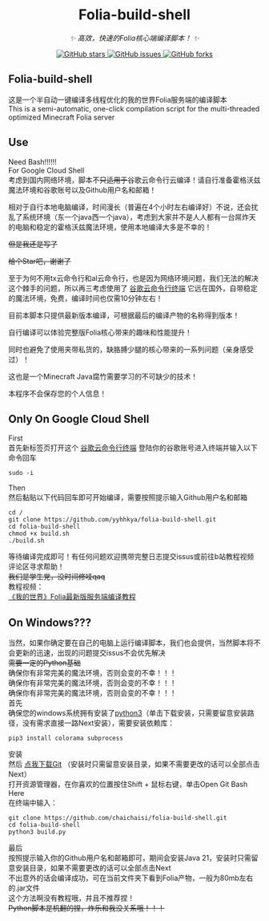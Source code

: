 
<div align="center">

# Folia-build-shell
_✨ 高效，快速的Folia核心端编译脚本！ ✨_


<a href="https://github.com/chaichaisi/folia-build-shell/stargazers">
    <img alt="GitHub stars" src="https://img.shields.io/github/stars/chaichaisi/folia-build-shell?color=%09%2300BFFF&style=flat-square">
</a>
<a href="https://github.com/chaichaisi/folia-build-shell/issues">
    <img alt="GitHub issues" src="https://img.shields.io/github/issues/chaichaisi/folia-build-shell?color=Emerald%20green&style=flat-square">
</a>
<a href="https://github.com/chaichaisi/folia-build-shell/network">
    <img alt="GitHub forks" src="https://img.shields.io/github/forks/chaichaisi/folia-build-shell?color=%2300BFFF&style=flat-square">
</a>

</div>

## Folia-build-shell  
这是一个半自动一键编译多线程优化的我的世界Folia服务端的编译脚本  
This is a semi-automatic, one-click compilation script for the multi-threaded optimized Minecraft Folia server  
## Use  
Need Bash!!!!!!  
For Google Cloud Shell  
考虑到国内网络环境，脚本不~~只适用于~~谷歌云命令行云编译！请自行准备霍格沃兹魔法环境和谷歌账号以及Github用户名和邮箱！  

相对于自行本地电脑编译，时间漫长（普遍在4个小时左右编译好）不说，还会扰乱了系统环境（东一个java西一个java），考虑到大家并不是人人都有一台屌炸天的电脑和稳定的霍格沃兹魔法环境，使用本地编译大多是不幸的！  

~~但是我还是写了~~  

~~给个Star吧，谢谢了~~  

至于为何不用tx云命令行和al云命令行，也是因为网络环境问题，我们无法的解决这个棘手的问题，所以再三考虑使用了 [谷歌云命令行终端](https://shell.cloud.google.com/?hl=zh_CN&fromcloudshell=true&show=terminal) 它远在国外，自带稳定的魔法环境，免费，编译时间也仅需10分钟左右！  

目前本脚本只提供最新版本编译，可根据最后的编译产物的名称得到版本！  

自行编译可以体验完整版Folia核心带来的趣味和性能提升！  

同时也避免了使用夹带私货的，缺胳膊少腿的核心带来的一系列问题（亲身感受过）！  

这也是一个Minecraft Java腐竹需要学习的不可缺少的技术！  

本程序不会保存您的个人信息！  

## Only On Google Cloud Shell  
First  
首先新标签页打开这个 [谷歌云命令行终端](https://shell.cloud.google.com/?hl=zh_CN&fromcloudshell=true&show=terminal) 登陆你的谷歌账号进入终端并输入以下命令回车  
```
sudo -i
```
Then  
然后黏贴以下代码回车即可开始编译，需要按照提示输入Github用户名和邮箱  
```
cd /
git clone https://github.com/yyhhkya/folia-build-shell.git
cd folia-build-shell
chmod +x build.sh
./build.sh
```
等待编译完成即可！有任何问题欢迎携带完整日志提交issus或前往b站教程视频评论区寻求帮助！  
~~我们是学生党，没时间修哇qaq~~  
教程视频：  
[《我的世界》Folia最新版服务端编译教程](https://www.bilibili.com/video/BV1b4sgeaEtx/?share_source=copy_web&vd_source=3f9242217329b941ef581c85067e158f)  

## On Windows???
当然，如果你确定要在自己的电脑上运行编译脚本，我们也会提供，当然脚本将不会更新的迅速，出现的问题提交issus不会优先解决  
~~需要一定的Python基础~~  
确保你有非常完美的魔法环境，否则会变的不幸！！！  
确保你有非常完美的魔法环境，否则会变的不幸！！！  
确保你有非常完美的魔法环境，否则会变的不幸！！！  
首先  
确保您的windows系统拥有安装了[python3](https://www.python.org/ftp/python/3.11.9/python-3.11.9-amd64.exe)（单击下载安装，只需要留意安装路径，没有需求直接一路Next安装），需要安装依赖库：  
```
pip3 install colorama subprocess
```
安装  
然后  [点我下载Git](https://github.com/git-for-windows/git/releases/download/v2.46.0.windows.1/Git-2.46.0-64-bit.exe) （安装时只需留意安装目录，如果不需要更改的话可以全部点击Next）  
打开资源管理器，在你喜欢的位置按住Shift + 鼠标右键，单击Open Git Bash Here  
在终端中输入：  
```
git clone https://github.com/chaichaisi/folia-build-shell.git
cd folia-build-shell
python3 build.py
```
最后  
按照提示输入你的Github用户名和邮箱即可，期间会安装Java 21，安装时只需留意安装目录，如果不需要更改的话可以全部点击Next  
不出意外的话会编译成功，可在当前文件夹下看到Folia产物，一般为80mb左右的.jar文件  
这个方法啊没有教程哦，并且不推荐捏！  
~~Python脚本是机翻的捏，炸乐和我没关系哦！！！~~
